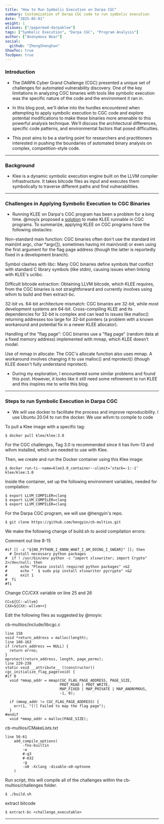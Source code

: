 ```yaml
---
title: "How to Run Symbolic Execution on Darpa CGC"
summary: Customization of Darpa CGC code to run symbolic execution
date: "2025-05-01"
weight: 1
aliases: ["/papermod-darpaklee"]
tags: ["Symbolic Execution", "Darpa CGC", "Program Analysis"]
author: ["Anonymous Bear"]
social:
  github: "ZhengShenghan"
ShowToc: true
TocOpen: true
---
```


### Introduction

- The DARPA Cyber Grand Challenge (CGC) presented a unique set of challenges for automated vulnerability discovery. One of the key limitations in analyzing CGC binaries with tools like symbolic execution was the specific nature of the code and the environment it ran in.

- In this blog post, we'll delve into the hurdles encountered when attempting to apply symbolic execution to CGC code and explore potential modifications to make these binaries more amenable to this powerful analysis technique. We'll discuss the architectural differences, specific code patterns, and environmental factors that posed difficulties.

- This post aims to be a starting point for researchers and practitioners interested in pushing the boundaries of automated binary analysis on complex, competition-style code.

---

### Background

- Klee is a dynamic symbolic execution engine built on the LLVM compiler infrastructure. It takes bitcode files as input and executes them symbolically to traverse different paths and find vulnerabilities.
---


### Challenges in Applying Symbolic Execution to CGC Binaries

- Running KLEE on Darpa's CGC program has been a problem for a long time. @moyix proposed a [solution](https://gist.github.com/moyix/71357ca3b4d65c13e8394517e7093e21) to make KLEE runnable in CGC programs.
To summarize, applying KLEE on CGC programs have the following obstacles:

Non-standard main function: CGC binaries often don't use the standard int main(int argc, char *argv[]), sometimes having int main(void) or even using the first argument for the flag page address (though the latter is reportedly fixed in a development branch).


Symbol clashes with libc: Many CGC binaries define symbols that conflict with standard C library symbols (like stdin), causing issues when linking with KLEE's uclibc.


Difficult bitcode extraction: Obtaining LLVM bitcode, which KLEE requires, from the CGC binaries is not straightforward and currently involves using wllvm to build and then extract-bc.


32-bit vs. 64-bit architecture mismatch: CGC binaries are 32-bit, while most development systems are 64-bit. Cross-compiling KLEE and its dependencies for 32-bit is complex and can lead to issues like malloc() returning addresses too large for 32-bit pointers (a problem with a known workaround and potential fix in a newer KLEE allocator).


Handling of the "flag page": CGC binaries use a "flag page" (random data at a fixed memory address) implemented with mmap, which KLEE doesn't model.


Use of mmap in allocate: The CGC's allocate function also uses mmap. A workaround involves changing it to use malloc() and mprotect() (though KLEE doesn't fully understand mprotect).


- During my exploration, I encountered some similar problems and found this post. However, it looks like it still need some refinement to run KLEE and this inspires me to write this blog.

---

### Steps to run Symbolic Execution in Darpa CGC

- We will use docker to facilitate the process and improve reproducibility. I use Ubuntu 20.04 to run the docker. We use wllvm to compile to code  

To pull a Klee image with a specific tag:
```
$ docker pull klee/klee:3.0
```
For the CGC challenges, Tag 3.0 is recommended since it has llvm-13 and
wllvm installed, which are needed to use with Klee.

Then, we create and run the Docker container using this Klee image:
```
$ docker run-ti--name=klee3.0_container--ulimit=’stack=-1:-1’ klee/klee:3.0
```
Inside the container, set up the following environment variables, needed for
compilation:
```
$ export LLVM_COMPILER=clang 
$ export LLVM_COMPILER=clang
$ export LLVM_COMPILER=clang
```
For the Darpa CGC program, we will use @hengyin's repo.
```
$ git clone https://github.com/hengyin/cb-multios.git
```
We make the following change of build.sh to avoid compilation errors:

Comment out line 8-15
```
#if [[ -z "${NO_PYTHON_I_KNOW_WHAT_I_AM_DOING_I_SWEAR}" ]]; then
  # Install necessary python packages
#  if ! /usr/bin/env python -c "import xlsxwriter; import Crypto" 2>/dev/null; then
#      echo "Please install required python packages" >&2
#      echo "  $ sudo pip install xlsxwriter pycrypto" >&2
#      exit 1
#  fi
#fi
```
Change CC/CXX variable on line 25 and 26
```
CC=${CC:-wllvm}
CXX=${CXX:-wllvm++}
```
Edit the following files as suggested by @moyix:

cb-multios/include/libcgc.c
```
line 158
void *return_address = malloc(length);
line 160-163
if (return_address == NULL) {
  return errno;
}
mprotect(return_address, length, page_perms);
line 229-238
static void __attribute__ ((constructor)) cgc_initialize_flag_page(void) {
#if 0
  void *mmap_addr = mmap(CGC_FLAG_PAGE_ADDRESS, PAGE_SIZE,
                         PROT_READ | PROT_WRITE,
                         MAP_FIXED | MAP_PRIVATE | MAP_ANONYMOUS,
                         -1, 0);

  if (mmap_addr != CGC_FLAG_PAGE_ADDRESS) {
    err(1, "[!] Failed to map the flag page");
  }
#endif
  void *mmap_addr = malloc(PAGE_SIZE);  
```
cb-multios/CMakeLists.txt
```
line 56-61
    add_compile_options(
        -fno-builtin
        -w
        #-g3
        #-m32
        -g
        -o0 -Xclang -disable-o0-optnone
    )
```

Run script, this will compile all of the challenges within the cb-multios/challenges
folder. 
```
$ ./build.sh
```
extract bitcode
```
$ extract-bc <challenge_executable>
```
---